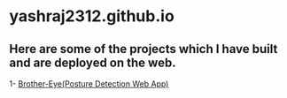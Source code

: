 # yashraj2312.github.io

## Here are some of the projects which I have built and are deployed on the web.

1-  [Brother-Eye(Posture Detection Web App)](https://yashraj2312.github.io/broeye/index.html)


